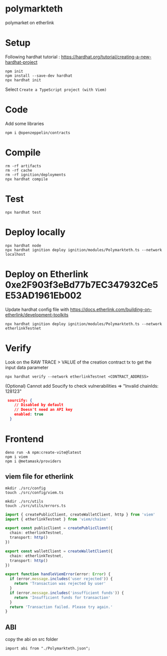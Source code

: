 # polymarkteth
polymarket on etherlink


# Setup

Following hardhat tutorial : https://hardhat.org/tutorial/creating-a-new-hardhat-project

```
npm init
npm install --save-dev hardhat
npx hardhat init
```

Select `Create a TypeScript project (with Viem)`

# Code

Add some libraries

```
npm i @openzeppelin/contracts
```


# Compile  

```
rm -rf artifacts
rm -rf cache
rm -rf ignition/deployments
npx hardhat compile
```

# Test

```
npx hardhat test
```


# Deploy locally

```
npx hardhat node
npx hardhat ignition deploy ignition/modules/Polymarkteth.ts --network localhost
```

# Deploy on Etherlink 0xe2F903f3eBd77b7EC347932Ce5E53AD1961Eb002

Update hardhat config file with https://docs.etherlink.com/building-on-etherlink/development-toolkits


```
npx hardhat ignition deploy ignition/modules/Polymarkteth.ts --network etherlinkTestnet
```

# Verify
Look on the RAW TRACE > VALUE of the creation contract tx to get the input data parameter

```
npx hardhat verify --network etherlinkTestnet <CONTRACT_ADDRESS> 
```

(Optional) Cannot add Soucify to check vulnerabilities => "Invalid chainIds: 128123"
```json
 sourcify: {
    // Disabled by default
    // Doesn't need an API key
    enabled: true
  }
```

# Frontend


```
deno run -A npm:create-vite@latest
npm i viem
npm i @metamask/providers
```


## viem file for etherlink

```
mkdir ./src/config
touch ./src/config/viem.ts

mkdir ./src/utils
touch ./src/utils/errors.ts
```

```TypeScript
import { createPublicClient, createWalletClient, http } from 'viem'
import { etherlinkTestnet } from 'viem/chains'

export const publicClient = createPublicClient({
  chain: etherlinkTestnet,
  transport: http()
})

export const walletClient = createWalletClient({
  chain: etherlinkTestnet,
  transport: http()
})
```

```TypeScript
export function handleViemError(error: Error) {
  if (error.message.includes('user rejected')) {
    return 'Transaction was rejected by user'
  }
  if (error.message.includes('insufficient funds')) {
    return 'Insufficient funds for transaction'
  }
  return 'Transaction failed. Please try again.'
}
```

## ABI

copy the abi on src folder

```
import abi from "./Polymarkteth.json";
```
